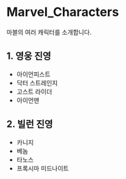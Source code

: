 # Marvel_Characters
마블의 여러 캐릭터를 소개합니다.

## 1. 영웅 진영
- 아이언피스트
- 닥터 스트레인지
- 고스트 라이더
- 아이언맨

## 2. 빌런 진영
- 카니지
- 베놈
- 타노스
- 프록시마 미드나이트